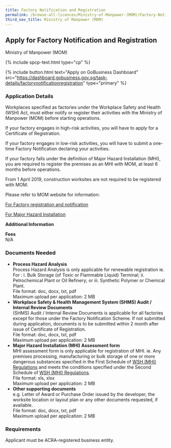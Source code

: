 ```yaml
---
title: Factory Notification and Registration
permalink: /browse-all-licences/Ministry-of-Manpower-(MOM)/Factory-Notification-and-Registration
third_nav_title: Ministry of Manpower (MOM)
---
```


## Apply for Factory Notification and Registration

Ministry of Manpower (MOM)

{% include spcp-text.html type="cp" %}

{% include button.html text="Apply on GoBusiness Dashboard" src="https://dashboard.gobusiness.gov.sg/task-details/factorynotificationregistration" type="primary" %}

<H3>Application Details</H3>

Workplaces specified as factories under the Workplace Safety and Health (WSH) Act, must either notify or register their activities with the Ministry of Manpower (MOM) before starting operations.

If your factory engages in high-risk activities, you will have to apply for a Certificate of Registration.

If your factory engages in low-risk activities, you will have to submit a one-time Factory Notification declaring your activities.

If your factory falls under the definition of Major Hazard Installation (MHI), you are required to register the premises as an MHI with MOM, at least 6 months before operations.

From 1 April 2019, construction worksites are not required to be registered with MOM.

Please refer to MOM website for information:

<a href="https://www.mom.gov.sg/workplace-safety-and-health/factory-notification-and-registration/requirements-for-factories" target="_blank" rel="noopener">For Factory registration and notification</a>

<a href="https://www.mom.gov.sg/workplace-safety-and-health/major-hazard-installations/mhi-assessment" target="_blank" rel="noopener">For Major Hazard Installation</a>

<strong>Additional Information</strong>

<p><strong>Fees</strong><br />
N/A</p>

<H3>Documents Needed</H3>

<ul>
<li><strong>Process Hazard Analysis</strong><br>
Process Hazard Analysis is only applicable for renewable registration ie. For : i. Bulk Storage (of Toxic or Flammable Liquid) Terminal; ii. Petrochemical Plant or Oil Refinery; or iii. Synthetic Polymer or Chemical Plant.<br>
File format: doc, docx, txt, pdf<br>
Maximum upload per application: 2 MB</li>
<li><strong>Workplace Safety & Health Management System (SHMS) Audit / Internal Review Documents</strong><br>
(SHMS) Audit / Internal Review Documents is applicable for all factories except for those under the Factory Notification Scheme. If not submitted during application, documents is to be submitted within 2 month after issue of Certificate of Registration.<br>
File format: doc, docx, txt, pdf<br>
Maximum upload per application: 2 MB</li>
<li><strong>Major Hazard Installation (MHI) Assessment form</strong><br>
MHI assessment form is only applicable for registration of MHI. ie. Any premises processing, manufacturing or bulk storage of one or more dangerous substances specified in the First Schedule of <a href="https://sso.agc.gov.sg/SL/WSHA2006-S202-2017?DocDate=20170502&ProvIds=Sc1-#Sc1-" target="_blank" rel="noopener"><u>WSH (MHI) Regulations</u></a> and meets the conditions specified under the Second Schedule of <a href="https://sso.agc.gov.sg/SL/WSHA2006-S202-2017?DocDate=20170502&ProvIds=Sc2-#Sc2-" target="_blank" rel="noopener"><u>WSH (MHI) Regulations</u></a>.<br>
File format: xls, xlsx<br>
Maximum upload per application: 2 MB</li>
<li><strong>Other supporting documents</strong><br>
e.g. Letter of Award or Purchase Order issued by the developer, the worksite location or layout plan or any other documents requested, if available.<br>
File format: doc, docx, txt, pdf<br>
Maximum upload per application: 2 MB</li>
</ul>

<H3>Requirements</H3>

<p>Applicant must be ACRA-registered business entity.</p>

